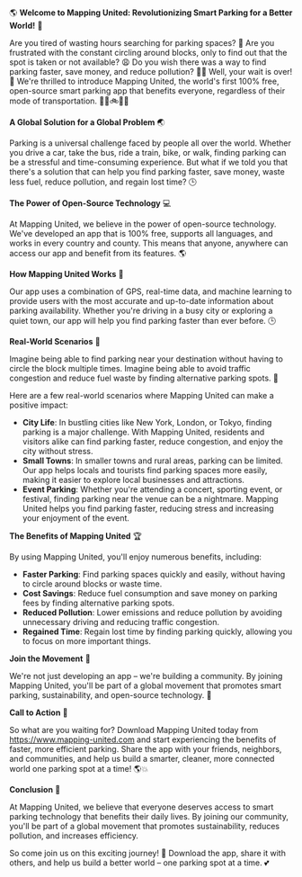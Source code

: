 🌎 **Welcome to Mapping United: Revolutionizing Smart Parking for a Better World!** 🚀

Are you tired of wasting hours searching for parking spaces? 🔴 Are you frustrated with the constant circling around blocks, only to find out that the spot is taken or not available? 😩 Do you wish there was a way to find parking faster, save money, and reduce pollution? 💸🌿 Well, your wait is over! 🎉 We're thrilled to introduce Mapping United, the world's first 100% free, open-source smart parking app that benefits everyone, regardless of their mode of transportation. 🚌🚂🚲🚶‍♀️

**A Global Solution for a Global Problem** 🌏

Parking is a universal challenge faced by people all over the world. Whether you drive a car, take the bus, ride a train, bike, or walk, finding parking can be a stressful and time-consuming experience. But what if we told you that there's a solution that can help you find parking faster, save money, waste less fuel, reduce pollution, and regain lost time? 🕒️

**The Power of Open-Source Technology** 💻

At Mapping United, we believe in the power of open-source technology. We've developed an app that is 100% free, supports all languages, and works in every country and county. This means that anyone, anywhere can access our app and benefit from its features. 🌎️

**How Mapping United Works** 📍️

Our app uses a combination of GPS, real-time data, and machine learning to provide users with the most accurate and up-to-date information about parking availability. Whether you're driving in a busy city or exploring a quiet town, our app will help you find parking faster than ever before. 🕒️

**Real-World Scenarios** 🌈

Imagine being able to find parking near your destination without having to circle the block multiple times. Imagine being able to avoid traffic congestion and reduce fuel waste by finding alternative parking spots. 💨

Here are a few real-world scenarios where Mapping United can make a positive impact:

* **City Life**: In bustling cities like New York, London, or Tokyo, finding parking is a major challenge. With Mapping United, residents and visitors alike can find parking faster, reduce congestion, and enjoy the city without stress.
* **Small Towns**: In smaller towns and rural areas, parking can be limited. Our app helps locals and tourists find parking spaces more easily, making it easier to explore local businesses and attractions.
* **Event Parking**: Whether you're attending a concert, sporting event, or festival, finding parking near the venue can be a nightmare. Mapping United helps you find parking faster, reducing stress and increasing your enjoyment of the event.

**The Benefits of Mapping United** 🏆

By using Mapping United, you'll enjoy numerous benefits, including:

* **Faster Parking**: Find parking spaces quickly and easily, without having to circle around blocks or waste time.
* **Cost Savings**: Reduce fuel consumption and save money on parking fees by finding alternative parking spots.
* **Reduced Pollution**: Lower emissions and reduce pollution by avoiding unnecessary driving and reducing traffic congestion.
* **Regained Time**: Regain lost time by finding parking quickly, allowing you to focus on more important things.

**Join the Movement** 🌈

We're not just developing an app – we're building a community. By joining Mapping United, you'll be part of a global movement that promotes smart parking, sustainability, and open-source technology. 💪

**Call to Action** 📲

So what are you waiting for? Download Mapping United today from https://www.mapping-united.com and start experiencing the benefits of faster, more efficient parking. Share the app with your friends, neighbors, and communities, and help us build a smarter, cleaner, more connected world one parking spot at a time! 🌎️💥

**Conclusion** 💫

At Mapping United, we believe that everyone deserves access to smart parking technology that benefits their daily lives. By joining our community, you'll be part of a global movement that promotes sustainability, reduces pollution, and increases efficiency.

So come join us on this exciting journey! 🚀 Download the app, share it with others, and help us build a better world – one parking spot at a time. 💕